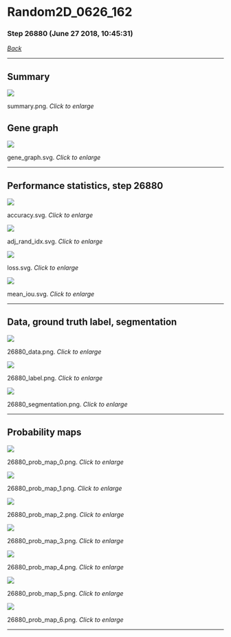 # Random2D_0626_162

### Step 26880 (June 27 2018, 10:45:31)

[_Back_](..)

---

## Summary

<div class="images"><a href="media/summary.png"><img  src="media/summary.png" align="center"></a><p>summary.png. <i>Click to enlarge</i></p></div>

## Gene graph

<div class="images"><a href="media/gene_graph.svg"><img  src="media/gene_graph.svg" align="center"></a><p>gene_graph.svg. <i>Click to enlarge</i></p></div>

---

## Performance statistics, step 26880

<div class="images"><a href="media/accuracy.svg"><img class="mini" src="media/accuracy.svg" align="center"></a><p>accuracy.svg. <i>Click to enlarge</i></p></div>
<div class="images"><a href="media/adj_rand_idx.svg"><img class="mini" src="media/adj_rand_idx.svg" align="center"></a><p>adj_rand_idx.svg. <i>Click to enlarge</i></p></div>
<div class="images"><a href="media/loss.svg"><img class="mini" src="media/loss.svg" align="center"></a><p>loss.svg. <i>Click to enlarge</i></p></div>
<div class="images"><a href="media/mean_iou.svg"><img class="mini" src="media/mean_iou.svg" align="center"></a><p>mean_iou.svg. <i>Click to enlarge</i></p></div>

---

## Data, ground truth label, segmentation

<div class="images"><a href="media/26880_data.png"><img class="mini" src="media/26880_data.png" align="center"></a><p>26880_data.png. <i>Click to enlarge</i></p></div>
<div class="images"><a href="media/26880_label.png"><img class="mini" src="media/26880_label.png" align="center"></a><p>26880_label.png. <i>Click to enlarge</i></p></div>
<div class="images"><a href="media/26880_segmentation.png"><img class="mini" src="media/26880_segmentation.png" align="center"></a><p>26880_segmentation.png. <i>Click to enlarge</i></p></div>

---

## Probability maps

<div class="images"><a href="media/26880_prob_map_0.png"><img class="mini" src="media/26880_prob_map_0.png" align="center"></a><p>26880_prob_map_0.png. <i>Click to enlarge</i></p></div>
<div class="images"><a href="media/26880_prob_map_1.png"><img class="mini" src="media/26880_prob_map_1.png" align="center"></a><p>26880_prob_map_1.png. <i>Click to enlarge</i></p></div>
<div class="images"><a href="media/26880_prob_map_2.png"><img class="mini" src="media/26880_prob_map_2.png" align="center"></a><p>26880_prob_map_2.png. <i>Click to enlarge</i></p></div>
<div class="images"><a href="media/26880_prob_map_3.png"><img class="mini" src="media/26880_prob_map_3.png" align="center"></a><p>26880_prob_map_3.png. <i>Click to enlarge</i></p></div>
<div class="images"><a href="media/26880_prob_map_4.png"><img class="mini" src="media/26880_prob_map_4.png" align="center"></a><p>26880_prob_map_4.png. <i>Click to enlarge</i></p></div>
<div class="images"><a href="media/26880_prob_map_5.png"><img class="mini" src="media/26880_prob_map_5.png" align="center"></a><p>26880_prob_map_5.png. <i>Click to enlarge</i></p></div>
<div class="images"><a href="media/26880_prob_map_6.png"><img class="mini" src="media/26880_prob_map_6.png" align="center"></a><p>26880_prob_map_6.png. <i>Click to enlarge</i></p></div>

---


